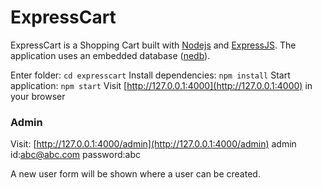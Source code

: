 # ExpressCart


ExpressCart is a Shopping Cart built with [Nodejs](https://nodejs.org/) and [ExpressJS](http://expressjs.com/).
The application uses an embedded database ([nedb](https://github.com/louischatriot/nedb)).




Enter folder: `cd expresscart`
Install dependencies: `npm install`
Start application: `npm start`
Visit [http://127.0.0.1:4000](http://127.0.0.1:4000) in your browser





### Admin

Visit: [http://127.0.0.1:4000/admin](http://127.0.0.1:4000/admin) 
admin id:abc@abc.com
password:abc

A new user form will be shown where a user can be created.